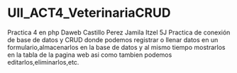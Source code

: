 # UII_ACT4_VeterinariaCRUD
Practica 4 en php Daweb 
Castillo Perez Jamila Itzel 5J
Practica de conexión de base de datos y CRUD donde podemos
registrar o llenar datos en un formulario,almacenarlos en la base de 
datos y al mismo tiempo mostrarlos en la tabla de la pagina web asi como 
tambien podemos editarlos,eliminarlos,etc.
